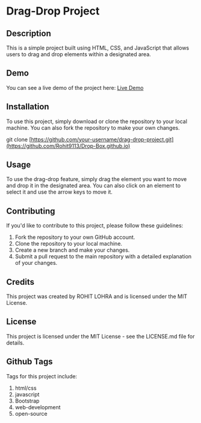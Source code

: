 # Drag-Drop Project
## Description
This is a simple project built using HTML, CSS, and JavaScript that allows users to drag and drop elements within a designated area.

## Demo
You can see a live demo of the project here: [Live Demo](https://rohit9113.github.io/Drop-Box.github.io/)

## Installation
To use this project, simply download or clone the repository to your local machine. You can also fork the repository to make your own changes.


git clone [https://github.com/your-username/drag-drop-project.git](https://github.com/Rohit9113/Drop-Box.github.io)

## Usage
To use the drag-drop feature, simply drag the element you want to move and drop it in the designated area. You can also click on an element to select it and use the arrow keys to move it.

## Contributing
If you'd like to contribute to this project, please follow these guidelines:

1. Fork the repository to your own GitHub account.
2. Clone the repository to your local machine.
3. Create a new branch and make your changes.
4. Submit a pull request to the main repository with a detailed explanation of your changes.

## Credits
This project was created by ROHIT LOHRA and is licensed under the MIT License.

## License
This project is licensed under the MIT License - see the LICENSE.md file for details.

## Github Tags
Tags for this project include:

1. html/css
2. javascript
3. Bootstrap
4. web-development
5. open-source
